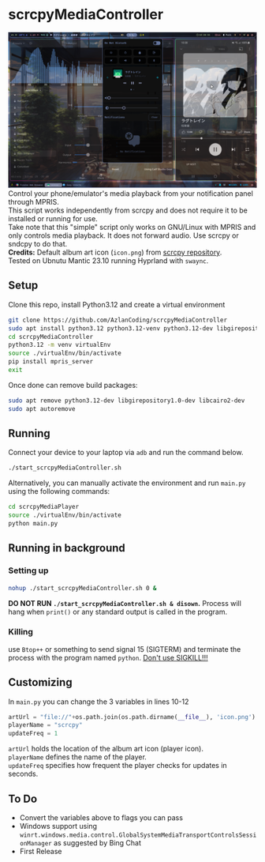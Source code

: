 # scrcpyMediaController
![Screenshot of scrcpyMediaController in swaync](Screenshots/Screenshot_02-Jun_10-38-55_26599.png)
Control your phone/emulator's media playback from your notification panel through MPRIS.<br>
This script works independently from scrcpy and does not require it to be installed or running for use.<br>
Take note that this "simple" script only works on GNU/Linux with MPRIS and only controls media playback. 
It does not forward audio. Use scrcpy or sndcpy to do that.<br>
**Credits:** Default album art icon (`icon.png`) from [scrcpy repository](https://github.com/Genymobile/scrcpy/blob/master/app/data/icon.png).<br>
Tested on Ubnutu Mantic 23.10 running Hyprland with `swaync`.


## Setup
Clone this repo, install Python3.12 and create a virtual environment
```bash
git clone https://github.com/AzlanCoding/scrcpyMediaController
sudo apt install python3.12 python3.12-venv python3.12-dev libgirepository1.0-dev libcairo2-dev
cd scrcpyMediaController
python3.12 -m venv virtualEnv
source ./virtualEnv/bin/activate
pip install mpris_server
exit
```
Once done can remove build packages:
```bash
sudo apt remove python3.12-dev libgirepository1.0-dev libcairo2-dev
sudo apt autoremove
```


## Running
Connect your device to your laptop via `adb` and run the command below.
```bash
./start_scrcpyMediaController.sh
```

Alternatively, you can manually activate the environment and run `main.py` using the following commands:
```bash
cd scrcpyMediaPlayer
source ./virtualEnv/bin/activate
python main.py
```


## Running in background
### Setting up
```bash
nohup ./start_scrcpyMediaController.sh 0 &
```
**DO NOT RUN `./start_scrcpyMediaController.sh & disown`.** Process will hang when `print()` or any standard output is called in the program.

### Killing
use `Btop++` or something to send signal 15 (SIGTERM) and terminate the process with the program named `python`. [Don't use SIGKILL!!!](https://turnoff.us/geek/dont-sigkill/?ref=linuxhandbook.com)


## Customizing
In `main.py` you can change the 3 variables in lines 10-12
```python
artUrl = "file://"+os.path.join(os.path.dirname(__file__), 'icon.png')
playerName = "scrcpy"
updateFreq = 1
```
`artUrl` holds the location of the album art icon (player icon).<br>
`playerName` defines the name of the player.<br>
`updateFreq` specifies how frequent the player checks for updates in seconds.

## To Do
- Convert the variables above to flags you can pass
- Windows support using `winrt.windows.media.control.GlobalSystemMediaTransportControlsSessionManager` as suggested by Bing Chat
- First Release
